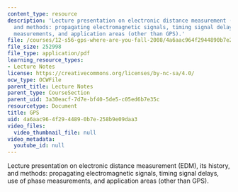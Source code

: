 ```yaml
---
content_type: resource
description: 'Lecture presentation on electronic distance measurement (EDM), its history,
  and methods: propagating electromagnetic signals, timing signal delays, use of phase
  measurements, and application areas (other than GPS).'
file: /courses/12-s56-gps-where-are-you-fall-2008/4a6aac964f2944890b7e258b9e09daa3_sem03.pdf
file_size: 252998
file_type: application/pdf
learning_resource_types:
- Lecture Notes
license: https://creativecommons.org/licenses/by-nc-sa/4.0/
ocw_type: OCWFile
parent_title: Lecture Notes
parent_type: CourseSection
parent_uid: 3a30eacf-7d7e-bf40-5de5-c05ed6b7e35c
resourcetype: Document
title: GPS
uid: 4a6aac96-4f29-4489-0b7e-258b9e09daa3
video_files:
  video_thumbnail_file: null
video_metadata:
  youtube_id: null
---
```

Lecture presentation on electronic distance measurement (EDM), its history, and methods: propagating electromagnetic signals, timing signal delays, use of phase measurements, and application areas (other than GPS).